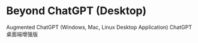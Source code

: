 # Beyond ChatGPT (Desktop)

Augmented ChatGPT (Windows, Mac, Linux Desktop Application)
ChatGPT桌面端增强版
